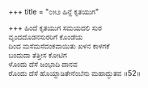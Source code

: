 +++
title = "೦೫೨ ಹಿನ್ದೆ ಕೃತಯುಗ"

+++
ಹಿಂದೆ ಕೃತಯುಗ ಸಮಯದಲಿ ಸುರ  
ವೃಂದದೊಡನಸುರರಿಗೆ ಕೊಂಡೆಯ   
ದಿಂದ ಮಸೆಮಸೆದಂಕವಾಯಿತು ಖಳನ ಕಾಳಗಕೆ  
ಬಂದುದಾ ತೆತ್ತೀಸ ಕೋಟಿಗ  
ಳೊಂದು ದೆಸೆ ಜಂಭಾದಿ ದಾನವ  
ರೊಂದು ದೆಸೆ ಹೊಯ್ದಾಡಿತೇನೆಂಬೆನು ಮಹಾದ್ಭುತವ     ॥52॥